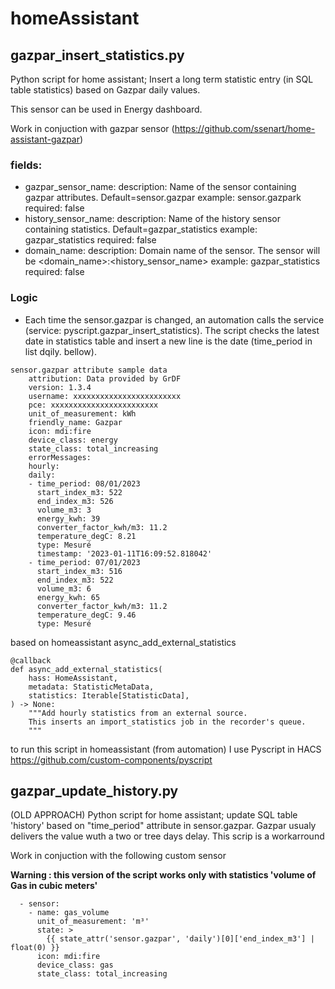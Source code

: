 # homeAssistant
## gazpar_insert_statistics.py
Python script for home assistant; Insert a long term statistic entry (in SQL table statistics) based on Gazpar daily values. 

This sensor can be used in Energy dashboard.

Work in conjuction with gazpar sensor (https://github.com/ssenart/home-assistant-gazpar)


### fields:
* gazpar_sensor_name:
     description: Name of the sensor containing gazpar attributes. Default=sensor.gazpar
     example: sensor.gazpark
     required: false
* history_sensor_name:
     description: Name of the history sensor containing statistics. Default=gazpar_statistics
     example: gazpar_statistics
     required: false
 * domain_name:
     description: Domain name of the sensor. The sensor will be <domain_name>:<history_sensor_name>
     example: gazpar_statistics
     required: false
     
### Logic
* Each time the sensor.gazpar is changed, an automation calls the service (service: pyscript.gazpar_insert_statistics). The script checks the latest date in statistics table and insert a new line is the date (time_period in list dqily. bellow). 


```
sensor.gazpar attribute sample data
    attribution: Data provided by GrDF
    version: 1.3.4
    username: xxxxxxxxxxxxxxxxxxxxxxxx
    pce: xxxxxxxxxxxxxxxxxxxxxxxx
    unit_of_measurement: kWh
    friendly_name: Gazpar
    icon: mdi:fire
    device_class: energy
    state_class: total_increasing
    errorMessages: 
    hourly: 
    daily: 
    - time_period: 08/01/2023
      start_index_m3: 522
      end_index_m3: 526
      volume_m3: 3
      energy_kwh: 39
      converter_factor_kwh/m3: 11.2
      temperature_degC: 8.21
      type: Mesuré
      timestamp: '2023-01-11T16:09:52.818042'
    - time_period: 07/01/2023
      start_index_m3: 516
      end_index_m3: 522
      volume_m3: 6
      energy_kwh: 65
      converter_factor_kwh/m3: 11.2
      temperature_degC: 9.46
      type: Mesuré
```

based on homeassistant async_add_external_statistics
```
@callback
def async_add_external_statistics(
    hass: HomeAssistant,
    metadata: StatisticMetaData,
    statistics: Iterable[StatisticData],
) -> None:
    """Add hourly statistics from an external source.
    This inserts an import_statistics job in the recorder's queue.
    """
```

to run this script in homeassistant (from automation) I use Pyscript in HACS https://github.com/custom-components/pyscript


## gazpar_update_history.py
(OLD APPROACH)
Python script for home assistant; update SQL table 'history' based on "time_period" attribute in sensor.gazpar. 
Gazpar usualy delivers the value wuth a two or tree days delay. 
This scrip is a workarround

Work in conjuction with the following custom sensor 

**Warning : this version of the script works only with statistics 'volume of Gas in cubic meters'**

```
  - sensor:
    - name: gas_volume
      unit_of_measurement: 'm³'
      state: >
        {{ state_attr('sensor.gazpar', 'daily')[0]['end_index_m3'] | float(0) }}
      icon: mdi:fire
      device_class: gas
      state_class: total_increasing
```

